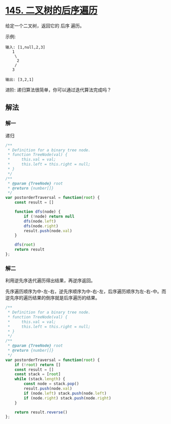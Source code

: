 # [145. 二叉树的后序遍历](https://leetcode-cn.com/problems/binary-tree-postorder-traversal/)
给定一个二叉树，返回它的 后序 遍历。

示例:
```
输入: [1,null,2,3]  
   1
    \
     2
    /
   3 

输出: [3,2,1]
```
进阶: 递归算法很简单，你可以通过迭代算法完成吗？

## 解法
### 解一
递归
```js
/**
 * Definition for a binary tree node.
 * function TreeNode(val) {
 *     this.val = val;
 *     this.left = this.right = null;
 * }
 */
/**
 * @param {TreeNode} root
 * @return {number[]}
 */
var postorderTraversal = function(root) {
    const result = []

    function dfs(node) {
        if (!node) return null
        dfs(node.left)
        dfs(node.right)
        result.push(node.val)
    }

    dfs(root)
    return result
};
```
### 解二
利用逆先序迭代遍历得出结果，再逆序返回。

先序遍历顺序为中-左-右，逆先序顺序为中-右-左，后序遍历顺序为左-右-中。而逆先序的遍历结果的倒序就是后序遍历的结果。
```js
/**
 * Definition for a binary tree node.
 * function TreeNode(val) {
 *     this.val = val;
 *     this.left = this.right = null;
 * }
 */
/**
 * @param {TreeNode} root
 * @return {number[]}
 */
var postorderTraversal = function(root) {
    if (!root) return []
    const result = []
    const stack = [root]
    while (stack.length) {
        const node = stack.pop()
        result.push(node.val)
        if (node.left) stack.push(node.left)
        if (node.right) stack.push(node.right)
    }

    return result.reverse()
};
```

